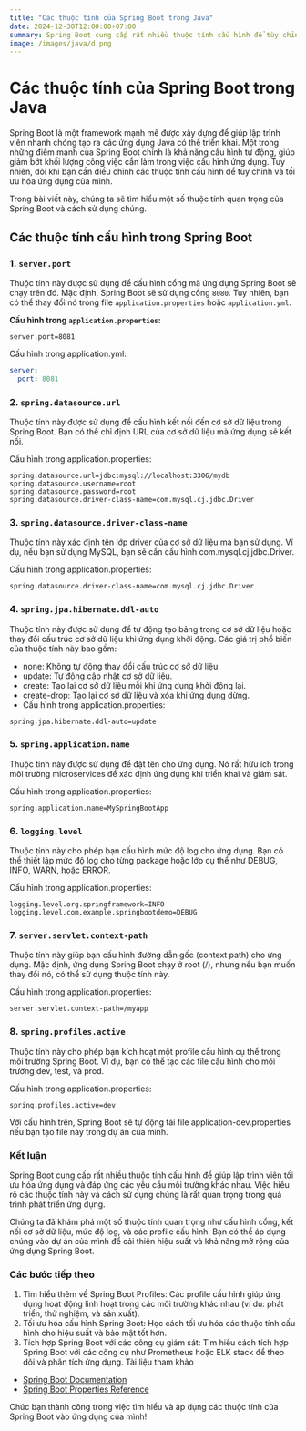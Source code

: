 ```yaml
---
title: "Các thuộc tính của Spring Boot trong Java"
date: 2024-12-30T12:00:00+07:00
summary: Spring Boot cung cấp rất nhiều thuộc tính cấu hình để tùy chỉnh và tối ưu hóa ứng dụng. Trong bài viết này, chúng ta sẽ khám phá các thuộc tính quan trọng của Spring Boot và cách sử dụng chúng.
image: /images/java/d.png
---
```


# Các thuộc tính của Spring Boot trong Java

Spring Boot là một framework mạnh mẽ được xây dựng để giúp lập trình viên nhanh chóng tạo ra các ứng dụng Java có thể triển khai. Một trong những điểm mạnh của Spring Boot chính là khả năng cấu hình tự động, giúp giảm bớt khối lượng công việc cần làm trong việc cấu hình ứng dụng. Tuy nhiên, đôi khi bạn cần điều chỉnh các thuộc tính cấu hình để tùy chỉnh và tối ưu hóa ứng dụng của mình.

Trong bài viết này, chúng ta sẽ tìm hiểu một số thuộc tính quan trọng của Spring Boot và cách sử dụng chúng.

## Các thuộc tính cấu hình trong Spring Boot

### 1. `server.port`

Thuộc tính này được sử dụng để cấu hình cổng mà ứng dụng Spring Boot sẽ chạy trên đó. Mặc định, Spring Boot sẽ sử dụng cổng `8080`. Tuy nhiên, bạn có thể thay đổi nó trong file `application.properties` hoặc `application.yml`.

**Cấu hình trong `application.properties`:**
```properties
server.port=8081
```
Cấu hình trong application.yml:

```yaml
server:
  port: 8081
```
### 2. `spring.datasource.url`
Thuộc tính này được sử dụng để cấu hình kết nối đến cơ sở dữ liệu trong Spring Boot. Bạn có thể chỉ định URL của cơ sở dữ liệu mà ứng dụng sẽ kết nối.

Cấu hình trong application.properties:

```properties
spring.datasource.url=jdbc:mysql://localhost:3306/mydb
spring.datasource.username=root
spring.datasource.password=root
spring.datasource.driver-class-name=com.mysql.cj.jdbc.Driver
```

### 3. `spring.datasource.driver-class-name`
Thuộc tính này xác định tên lớp driver của cơ sở dữ liệu mà bạn sử dụng. Ví dụ, nếu bạn sử dụng MySQL, bạn sẽ cần cấu hình com.mysql.cj.jdbc.Driver.

Cấu hình trong application.properties:

```properties
spring.datasource.driver-class-name=com.mysql.cj.jdbc.Driver
```
### 4. `spring.jpa.hibernate.ddl-auto`
Thuộc tính này được sử dụng để tự động tạo bảng trong cơ sở dữ liệu hoặc thay đổi cấu trúc cơ sở dữ liệu khi ứng dụng khởi động. Các giá trị phổ biến của thuộc tính này bao gồm:

- none: Không tự động thay đổi cấu trúc cơ sở dữ liệu.
- update: Tự động cập nhật cơ sở dữ liệu.
- create: Tạo lại cơ sở dữ liệu mỗi khi ứng dụng khởi động lại.
- create-drop: Tạo lại cơ sở dữ liệu và xóa khi ứng dụng dừng.
- Cấu hình trong application.properties:

```properties
spring.jpa.hibernate.ddl-auto=update
```
### 5. `spring.application.name`
Thuộc tính này được sử dụng để đặt tên cho ứng dụng. Nó rất hữu ích trong môi trường microservices để xác định ứng dụng khi triển khai và giám sát.

Cấu hình trong application.properties:

```properties
spring.application.name=MySpringBootApp
```
### 6. `logging.level`
Thuộc tính này cho phép bạn cấu hình mức độ log cho ứng dụng. Bạn có thể thiết lập mức độ log cho từng package hoặc lớp cụ thể như DEBUG, INFO, WARN, hoặc ERROR.

Cấu hình trong application.properties:

```properties
logging.level.org.springframework=INFO
logging.level.com.example.springbootdemo=DEBUG
```
### 7. `server.servlet.context-path`
Thuộc tính này giúp bạn cấu hình đường dẫn gốc (context path) cho ứng dụng. Mặc định, ứng dụng Spring Boot chạy ở root (/), nhưng nếu bạn muốn thay đổi nó, có thể sử dụng thuộc tính này.

Cấu hình trong application.properties:

```properties
server.servlet.context-path=/myapp
```   
### 8. `spring.profiles.active`
Thuộc tính này cho phép bạn kích hoạt một profile cấu hình cụ thể trong môi trường Spring Boot. Ví dụ, bạn có thể tạo các file cấu hình cho môi trường dev, test, và prod.

Cấu hình trong application.properties:

```properties
spring.profiles.active=dev
```
Với cấu hình trên, Spring Boot sẽ tự động tải file application-dev.properties nếu bạn tạo file này trong dự án của mình.

### Kết luận
Spring Boot cung cấp rất nhiều thuộc tính cấu hình để giúp lập trình viên tối ưu hóa ứng dụng và đáp ứng các yêu cầu môi trường khác nhau. Việc hiểu rõ các thuộc tính này và cách sử dụng chúng là rất quan trọng trong quá trình phát triển ứng dụng.

Chúng ta đã khám phá một số thuộc tính quan trọng như cấu hình cổng, kết nối cơ sở dữ liệu, mức độ log, và các profile cấu hình. Bạn có thể áp dụng chúng vào dự án của mình để cải thiện hiệu suất và khả năng mở rộng của ứng dụng Spring Boot.

### Các bước tiếp theo
1. Tìm hiểu thêm về Spring Boot Profiles: Các profile cấu hình giúp ứng dụng hoạt động linh hoạt trong các môi trường khác nhau (ví dụ: phát triển, thử nghiệm, và sản xuất).
2. Tối ưu hóa cấu hình Spring Boot: Học cách tối ưu hóa các thuộc tính cấu hình cho hiệu suất và bảo mật tốt hơn.
3. Tích hợp Spring Boot với các công cụ giám sát: Tìm hiểu cách tích hợp Spring Boot với các công cụ như Prometheus hoặc ELK stack để theo dõi và phân tích ứng dụng.
Tài liệu tham khảo
- [Spring Boot Documentation](https://docs.spring.io/spring-boot/)
- [Spring Boot Properties Reference](https://docs.spring.io/spring-boot/index.html)

Chúc bạn thành công trong việc tìm hiểu và áp dụng các thuộc tính của Spring Boot vào ứng dụng của mình!





